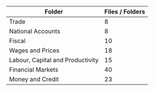 | Folder                           |   Files / Folders |
|----------------------------------|-------------------|
| Trade                            |                 8 |
| National Accounts                |                 8 |
| Fiscal                           |                10 |
| Wages and Prices                 |                18 |
| Labour, Capital and Productivity |                15 |
| Financial Markets                |                40 |
| Money and Credit                 |                23 |